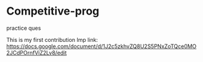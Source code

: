 # Competitive-prog
practice ques

This is my first contribution
Imp link: https://docs.google.com/document/d/1J2c5zkhvZQ8U2S5PNxZoTQce0MO2JCdPOrnfViZ2Lv8/edit
